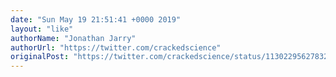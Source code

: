 ```yaml
---
date: "Sun May 19 21:51:41 +0000 2019"
layout: "like"
authorName: "Jonathan Jarry"
authorUrl: "https://twitter.com/crackedscience"
originalPost: "https://twitter.com/crackedscience/status/1130229562783223808"
---
```

